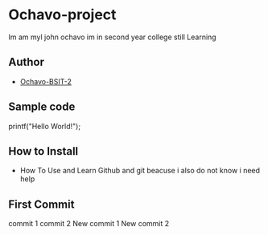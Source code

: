 # Ochavo-project
Im am myl john ochavo im in second year college still Learning 
## Author 
* [Ochavo-BSIT-2](https://github.MylJohn-BSIT-2)
## Sample code
printf("Hello World!");
## How to Install
* How To Use and Learn Github and git beacuse i also do not know i need help
## First Commit
commit 1 commit 2
New commit 1
New commit 2



